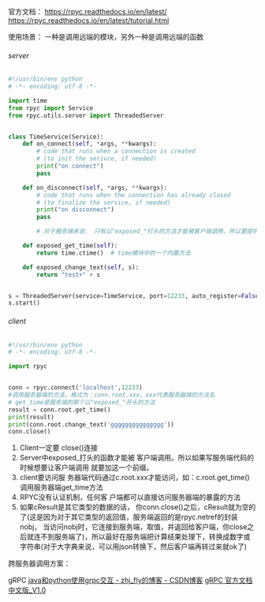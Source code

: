 官方文档： https://rpyc.readthedocs.io/en/latest/  
https://rpyc.readthedocs.io/en/latest/tutorial.html

使用场景： 一种是调用远端的模块，另外一种是调用远端的函数

###### server

```python
#!/usr/bin/env python
# -*- encoding: utf-8 -*-

import time
from rpyc import Service
from rpyc.utils.server import ThreadedServer


class TimeService(Service):
    def on_connect(self, *args, **kwargs):
        # code that runs when a connection is created
        # (to init the serivce, if needed)
        print("on connect")
        pass

    def on_disconnect(self, *args, **kwargs):
        # code that runs when the connection has already closed
        # (to finalize the service, if needed)
        print("on disconnect")
        pass

        # 对于服务端来说， 只有以"exposed_"打头的方法才能被客户端调用，所以要提供给客户端的方法都得加"exposed_"

    def exposed_get_time(self):
        return time.ctime()  # time模块中的一个内置方法

    def exposed_change_text(self, s):
        return "test+" + s


s = ThreadedServer(service=TimeService, port=12233, auto_register=False)
s.start()

```


###### client

```python
#!/usr/bin/env python
# -*- encoding: utf-8 -*-

import rpyc


conn = rpyc.connect('localhost',12233)
#调用服务器端的方法，格式为：conn.root.xxx。xxx代表服务器端的方法名
# get_time是服务端的那个以"exposed_"开头的方法
result = conn.root.get_time()
print(result)
print(conn.root.change_text('ggggggggggggggg'))
conn.close()
```



1. Client一定要 close()连接
2. Server中exposed_打头的函数才能被 客户端调用。所以如果写服务端代码的时候想要让客户端调用 就要加这一个前缀。
3. client要访问服 务器端代码通过c.root.xxx才能访问，如：c.root.get_time() 调用服务器端get_time方法
4. RPYC没有认证机制，任何客 户端都可以直接访问服务器端的暴露的方法
5. 如果cResult是其它类型的数据的话， 你conn.close()之后，cResult就为空的了(这是因为对于其它类型的返回值，服务端返回的是rpyc.netref的封装nobj， 当访问nobj时，它连接到服务端，取值，并返回给客户端，你close之后就连不到服务端了)，所以最好在服务端把计算结果处理下，转换成数字或字符串(对于大字典来说，可以用json转换下，然后客户端再转过来就ok了)




跨服务器调用方案：

gRPC
[java和python使用grpc交互 - zhj_fly的博客 - CSDN博客](https://blog.csdn.net/zhj_fly/article/details/82684970)
[gRPC 官方文档中文版_V1.0](https://doc.oschina.net/grpc?t=58008)

